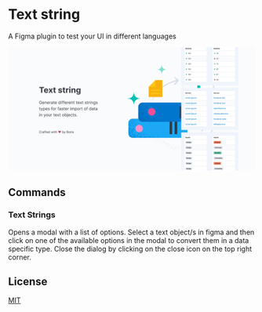 # Text string

A Figma plugin to test your UI in different languages

![Text String](https://raw.githubusercontent.com/boriskirov/text-string/main/textstring-cover.png)

## Commands

### Text Strings

Opens a modal with a list of options. Select a text object/s in figma and then click on one of the available options in the modal to convert them in a data specific type. Close the dialog by clicking on the close icon on the top right corner.

## License

[MIT](/LICENSE.md)
